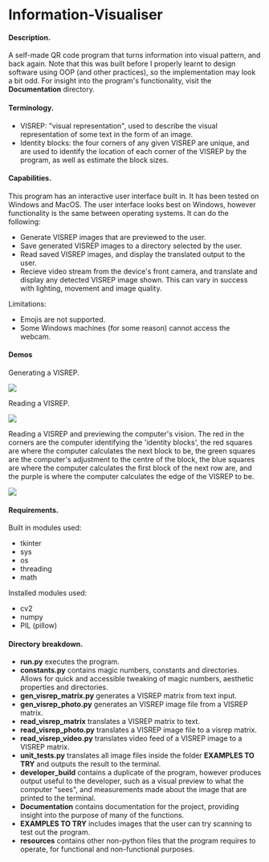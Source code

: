 # Information-Visualiser

#### Description.

A self-made QR code program that turns information into visual pattern, and back again. Note that this was built before I properly learnt to design software using OOP (and other practices), so the implementation may look a bit odd. For insight into the program's functionality, visit the **Documentation** directory.

#### Terminology.

* VISREP: "visual representation", used to describe the visual representation of some text in the form of an image.
* Identity blocks: the four corners of any given VISREP are unique, and are used to identify the location of each corner of the VISREP by the program, as well as estimate the block sizes.

#### Capabilities.

This program has an interactive user interface built in. It has been tested on Windows and MacOS. The user interface looks best on Windows, however functionality is the same between operating systems. It can do the following:

* Generate VISREP images that are previewed to the user.
* Save generated VISREP images to a directory selected by the user.
* Read saved VISREP images, and display the translated output to the user.
* Recieve video stream from the device's front camera, and translate and display any detected VISREP image shown. This can vary in success with lighting, movement and image quality.

Limitations:

* Emojis are not supported.
* Some Windows machines (for some reason) cannot access the webcam.

#### Demos

Generating a VISREP.

![](Demos/demo_generate_visrep.gif)

Reading a VISREP.

![](Demos/demo_read_visrep.gif)

Reading a VISREP and previewing the computer's vision. The red in the corners are the computer identifying the 'identity blocks', the red squares are where the computer calculates the next block to be, the green squares are the computer's adjustment to the centre of the block, the blue squares are where the computer calculates the first block of the next row are, and the purple is where the computer calculates the edge of the VISREP to be.

![](Demos/demo_dev_read_visrep.gif)

#### Requirements.

Built in modules used:

* tkinter
* sys
* os
* threading
* math

Installed modules used:

* cv2
* numpy
* PIL (pillow)

#### Directory breakdown.

* **run.py** executes the program.
* **constants.py** contains magic numbers, constants and directories. Allows for quick and accessible tweaking of magic numbers, aesthetic properties and directories.
* **gen_visrep_matrix.py** generates a VISREP matrix from text input.
* **gen_visrep_photo.py** generates an VISREP image file from a VISREP matrix.
* **read_visrep_matrix** translates a VISREP matrix to text.
* **read_visrep_photo.py** translates a VISREP image file to a visrep matrix.
* **read_visrep_video.py** translates video feed of a VISREP image to a VISREP matrix.
* **unit_tests.py** translates all image files inside the folder **EXAMPLES TO TRY** and outputs the result to the terminal.
* **developer_build** contains a duplicate of the program, however produces output useful to the developer, such as a visual preview to what the computer "sees", and measurements made about the image that are printed to the terminal.
* **Documentation** contains documentation for the project, providing insight into the purpose of many of the functions.
* **EXAMPLES TO TRY** includes images that the user can try scanning to test out the program.
* **resources** contains other non-python files that the program requires to operate, for functional and non-functional purposes.